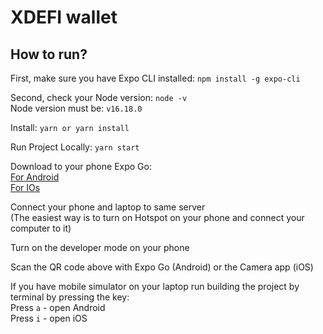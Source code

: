 # XDEFI wallet

## How to run?

First, make sure you have Expo CLI installed: `npm install -g expo-cli`

Second, check your Node version: `node -v`\
Node version must be: `v16.18.0`

Install: `yarn or yarn install`

Run Project Locally: `yarn start`

Download to your phone Expo Go:\
[For Android](https://play.google.com/store/apps/details?id=host.exp.exponent&referrer=www)\
[For IOs](https://itunes.apple.com/app/apple-store/id982107779)

Connect your phone and laptop to same server\
(The easiest way is to turn on Hotspot on your phone and connect your computer to it)

Turn on the developer mode on your phone

Scan the QR code above with Expo Go (Android) or the Camera app (iOS)

If you have mobile simulator on your laptop run building the project by terminal by pressing the key:\
Press `a` - open Android\
Press `i` - open iOS
